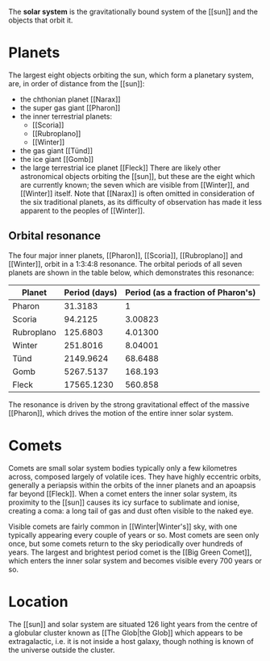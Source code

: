 The **solar system** is the gravitationally bound system of the [[sun]] and the objects that orbit it.
# Planets
The largest eight objects orbiting the sun, which form a planetary system, are, in order of distance from the [[sun]]:
- the chthonian planet [[Narax]]
- the super gas giant [[Pharon]]
- the inner terrestrial planets:
	- [[Scoria]]
	- [[Rubroplano]]
	- [[Winter]]
- the gas giant [[Tünd]]
- the ice giant [[Gomb]]
- the large terrestrial ice planet [[Fleck]]
There are likely other astronomical objects orbiting the [[sun]], but these are the eight which are currently known; the seven which are visible from [[Winter]], and [[Winter]] itself. Note that [[Narax]] is often omitted in consideration of the six traditional planets, as its difficulty of observation has made it less apparent to the peoples of [[Winter]].
## Orbital resonance
The four major inner planets, [[Pharon]], [[Scoria]], [[Rubroplano]] and [[Winter]], orbit in a 1:3:4:8 resonance. The orbital periods of all seven planets are shown in the table below, which demonstrates this resonance:

| Planet     | Period (days) | Period (as a fraction of Pharon's) |
| ---------- | ------------- | ---------------------------------- |
| Pharon     | 31.3183       | 1                                  |
| Scoria     | 94.2125       | 3.00823                            |
| Rubroplano | 125.6803      | 4.01300                            |
| Winter     | 251.8016      | 8.04001                            |
| Tünd       | 2149.9624     | 68.6488                            |
| Gomb       | 5267.5137     | 168.193                            |
| Fleck      | 17565.1230    | 560.858                            |

The resonance is driven by the strong gravitational effect of the massive [[Pharon]], which drives the motion of the entire inner solar system.
# Comets
Comets are small solar system bodies typically only a few kilometres across, composed largely of volatile ices. They have highly eccentric orbits, generally a periapsis within the orbits of the inner planets and an apoapsis far beyond [[Fleck]]. When a comet enters the inner solar system, its proximity to the [[sun]] causes its icy surface to sublimate and ionise, creating a coma: a long tail of gas and dust often visible to the naked eye.

Visible comets are fairly common in [[Winter|Winter's]] sky, with one typically appearing every couple of years or so. Most comets are seen only once, but some comets return to the sky periodically over hundreds of years. The largest and brightest period comet is the [[Big Green Comet]], which enters the inner solar system and becomes visible every 700 years or so.
# Location
The [[sun]] and solar system are situated 126 light years from the centre of a globular cluster known as [[The Glob|the Glob]] which appears to be extragalactic, i.e. it is not inside a host galaxy, though nothing is known of the universe outside the cluster.